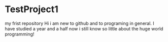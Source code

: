 # TestProject1
my frist repository
Hi i am new to github and to programing in general. I have studied a year and a half now i still know so little about the huge world programming!
